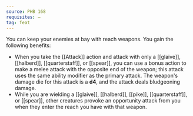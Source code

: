 ```yaml
---
source: PHB 168
requisites: —
tag: feat
---
```


You can keep your enemies at bay with reach weapons. You gain the following benefits:

- When you take the [[Attack]] action and attack with only a [[glaive]], [[halberd]], [[quarterstaff]], or [[spear]], you can use a bonus action to make a melee attack with the opposite end of the weapon; this attack uses the same ability modifier as the primary attack. The weapon's damage die for this attack is a **d4**, and the attack deals bludgeoning damage.
- While you are wielding a [[glaive]], [[halberd]], [[pike]], [[quarterstaff]], or [[spear]], other creatures provoke an opportunity attack from you when they enter the reach you have with that weapon.

